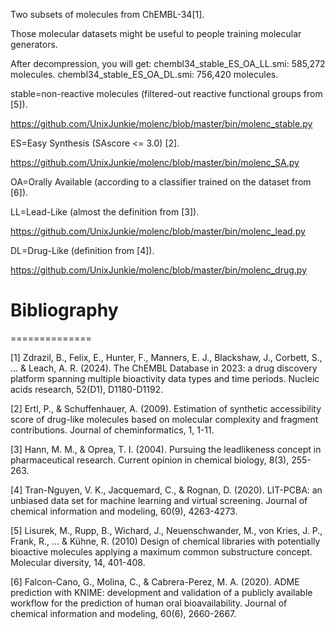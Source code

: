Two subsets of molecules from ChEMBL-34[1].

Those molecular datasets might be useful to people training molecular generators.

After decompression, you will get:
chembl34_stable_ES_OA_LL.smi: 585,272 molecules.
chembl34_stable_ES_OA_DL.smi: 756,420 molecules.

stable=non-reactive molecules (filtered-out reactive functional groups from [5]).

https://github.com/UnixJunkie/molenc/blob/master/bin/molenc_stable.py

ES=Easy Synthesis (SAscore <= 3.0) [2].

https://github.com/UnixJunkie/molenc/blob/master/bin/molenc_SA.py

OA=Orally Available (according to a classifier trained on the dataset from [6]).

LL=Lead-Like (almost the definition from [3]).

https://github.com/UnixJunkie/molenc/blob/master/bin/molenc_lead.py

DL=Drug-Like (definition from [4]).

https://github.com/UnixJunkie/molenc/blob/master/bin/molenc_drug.py

# Bibliography
==============

[1] Zdrazil, B., Felix, E., Hunter, F., Manners, E. J., Blackshaw, J., Corbett, S., ... & Leach, A. R. (2024).
The ChEMBL Database in 2023: a drug discovery platform spanning multiple bioactivity data types and time periods.
Nucleic acids research, 52(D1), D1180-D1192.

[2] Ertl, P., & Schuffenhauer, A. (2009).
Estimation of synthetic accessibility score of drug-like molecules based on molecular complexity and fragment contributions.
Journal of cheminformatics, 1, 1-11.

[3] Hann, M. M., & Oprea, T. I. (2004).
Pursuing the leadlikeness concept in pharmaceutical research.
Current opinion in chemical biology, 8(3), 255-263.

[4] Tran-Nguyen, V. K., Jacquemard, C., & Rognan, D. (2020).
LIT-PCBA: an unbiased data set for machine learning and virtual screening.
Journal of chemical information and modeling, 60(9), 4263-4273.

[5] Lisurek, M., Rupp, B., Wichard, J., Neuenschwander, M., von Kries, J. P., Frank, R., ... & Kühne, R. (2010)
Design of chemical libraries with potentially bioactive molecules applying a maximum common substructure concept.
Molecular diversity, 14, 401-408.

[6] Falcon-Cano, G., Molina, C., & Cabrera-Perez, M. A. (2020).
ADME prediction with KNIME: development and validation of a publicly available workflow for the prediction of human oral bioavailability.
Journal of chemical information and modeling, 60(6), 2660-2667.

